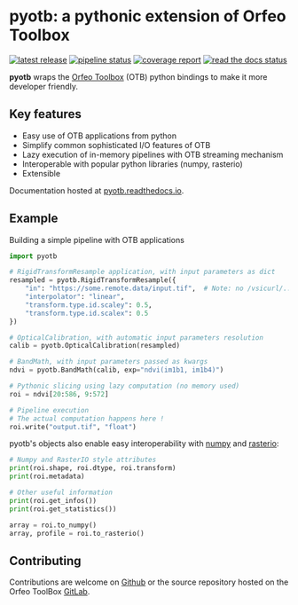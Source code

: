# pyotb: a pythonic extension of Orfeo Toolbox

[![latest release](https://gitlab.orfeo-toolbox.org/nicolasnn/pyotb/-/badges/release.svg)](https://gitlab.orfeo-toolbox.org/nicolasnn/pyotb/-/releases)
[![pipeline status](https://gitlab.orfeo-toolbox.org/nicolasnn/pyotb/badges/develop/pipeline.svg)](https://gitlab.orfeo-toolbox.org/nicolasnn/pyotb/-/commits/develop)
[![coverage report](https://gitlab.orfeo-toolbox.org/nicolasnn/pyotb/badges/develop/coverage.svg)](https://gitlab.orfeo-toolbox.org/nicolasnn/pyotb/-/commits/develop)
[![read the docs status](https://readthedocs.org/projects/pyotb/badge/?version=master)](https://pyotb.readthedocs.io/en/master/)

**pyotb** wraps the [Orfeo Toolbox](https://www.orfeo-toolbox.org/) (OTB)
python bindings to make it more developer friendly.  

## Key features

- Easy use of OTB applications from python
- Simplify common sophisticated I/O features of OTB
- Lazy execution of in-memory pipelines with OTB streaming mechanism
- Interoperable with popular python libraries (numpy, rasterio)
- Extensible

Documentation hosted at [pyotb.readthedocs.io](https://pyotb.readthedocs.io/).

## Example

Building a simple pipeline with OTB applications

```py
import pyotb

# RigidTransformResample application, with input parameters as dict
resampled = pyotb.RigidTransformResample({
    "in": "https://some.remote.data/input.tif",  # Note: no /vsicurl/...
    "interpolator": "linear", 
    "transform.type.id.scaley": 0.5,
    "transform.type.id.scalex": 0.5
})

# OpticalCalibration, with automatic input parameters resolution
calib = pyotb.OpticalCalibration(resampled)

# BandMath, with input parameters passed as kwargs
ndvi = pyotb.BandMath(calib, exp="ndvi(im1b1, im1b4)")

# Pythonic slicing using lazy computation (no memory used)
roi = ndvi[20:586, 9:572]

# Pipeline execution
# The actual computation happens here !
roi.write("output.tif", "float")
```

pyotb's objects also enable easy interoperability with 
[numpy](https://numpy.org/) and [rasterio](https://rasterio.readthedocs.io/):

```python
# Numpy and RasterIO style attributes
print(roi.shape, roi.dtype, roi.transform)
print(roi.metadata)

# Other useful information
print(roi.get_infos())
print(roi.get_statistics())

array = roi.to_numpy()
array, profile = roi.to_rasterio()
```

## Contributing

Contributions are welcome on [Github](https://github.com/orfeotoolbox/pyotb) or the source repository hosted on the Orfeo ToolBox [GitLab](https://gitlab.orfeo-toolbox.org/nicolasnn/pyotb).
